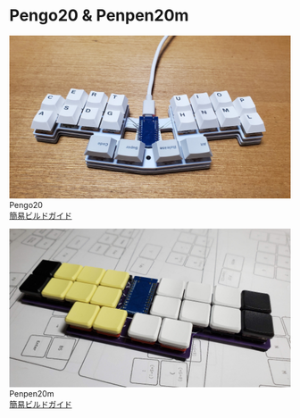 # Pengo20 & Penpen20m

![Pengo20](images/pengo20intro.jpg)
Pengo20  
[簡易ビルドガイド](pengo20)

![Penpen20m](images/penpen20.jpg)
Penpen20m  
[簡易ビルドガイド](penpen20)
